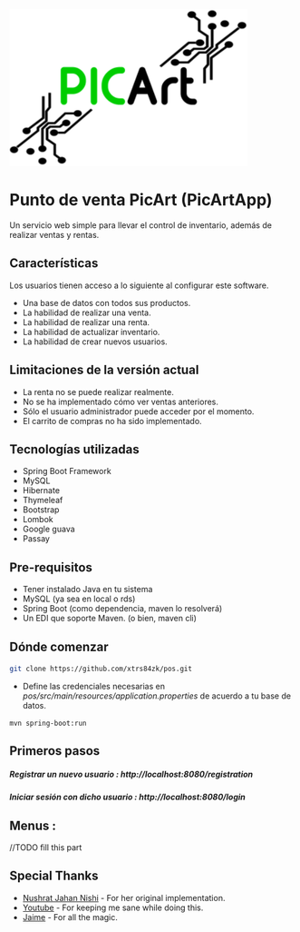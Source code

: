 [![PicArtAppLogo](src/main/webapp/images/login.png?raw=true "Title")]()
# Punto de venta PicArt (PicArtApp)
Un servicio web simple para llevar el control de inventario, además de realizar ventas y rentas.

## Características
Los usuarios tienen acceso a lo siguiente al configurar este software.
  - Una base de datos con todos sus productos.
  - La habilidad de realizar una venta.
  - La habilidad de realizar una renta.
  - La habilidad de actualizar inventario.
  - La habilidad de crear nuevos usuarios.

## Limitaciones de la versión actual
  - La renta no se puede realizar realmente.
  - No se ha implementado cómo ver ventas anteriores.
  - Sólo el usuario administrador puede acceder por el momento.
  - El carrito de compras no ha sido implementado.

## Tecnologías utilizadas
* Spring Boot Framework
* MySQL
* Hibernate
* Thymeleaf
* Bootstrap
* Lombok
* Google guava
* Passay

## Pre-requisitos
  - Tener instalado Java en tu sistema 
  - MySQL (ya sea en local o rds)
  - Spring Boot (como dependencia, maven lo resolverá)
  - Un EDI que soporte Maven. (o bien, maven cli)
  
## Dónde comenzar
```bash
git clone https://github.com/xtrs84zk/pos.git
```
  - Define las credenciales necesarias en *pos/src/main/resources/application.properties* de acuerdo a tu base de datos.
```
mvn spring-boot:run
```
##  Primeros pasos
##### Registrar un nuevo usuario : http://localhost:8080/registration
##### Iniciar sesión con dicho usuario : http://localhost:8080/login
## Menus :
//TODO fill this part

## Special Thanks
- [Nushrat Jahan Nishi](https://github.com/Nushrat-Nishi) - For her original implementation.
- [Youtube](https://www.youtube.com) - For keeping me sane while doing this.
- [Jaime](https://tenor.com/6we0.gif) - For all the magic.